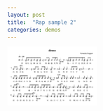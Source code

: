 ```yaml
---
layout: post
title:  "Rap sample 2"
categories: demos
---
```

<div style="align: center">
<img src="/public/img/demo2.png" alt="demo" style="zoom:20%;" />
</div>